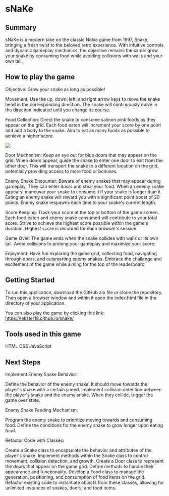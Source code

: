 # sNaKe

## Summary

sNaKe is a modern take on the classic Nokia game from 1997, Snake, bringing a fresh twist to the beloved retro experience. With intuitive controls and dynamic gameplay mechanics, the objective remains the same: grow your snake by consuming food while avoiding collisions with walls and your own tail.

## How to play the game

Objective: Grow your snake as long as possible!

Movement: Use the up, down, left, and right arrow keys to move the snake head in the corresponding direction. The snake will continuously move in the direction indicated until you change its course.

Food Collection: Direct the snake to consume salmon pink foods as they appear on the grid. Each food eaten will increment your score by one point and add a body to the snake. Aim to eat as many foods as possible to achieve a higher score.

![](https://github.com/snake/gifs/snakeeat.gif)

Door Mechanism: Keep an eye out for blue doors that may appear on the grid. When doors appear, guide the snake to enter one door to exit from the other door. This will transport the snake to a different location on the grid, potentially providing access to more food or bonuses.

Enemy Snake Encounter: Beware of enemy snakes that may appear during gameplay. They can enter doors and steal your food. When an enemy snake appears, maneuver your snake to consume it if your snake is longer than it. Eating an enemy snake will reward you with a significant point boost of 20 points. Enemy snake respawns each time to your snake's current length.

Score Keeping: Track your score at the top or bottom of the game screen. Each food eaten and enemy snake consumed will contribute to your total score. Strive to achieve the highest score possible within the game's duration. Highest score is recorded for each browser's session.

Game Over: The game ends when the snake collides with walls or its own tail. Avoid collisions to prolong your gameplay and maximize your score.

Enjoyment: Have fun exploring the game grid, collecting food, navigating through doors, and outsmarting enemy snakes. Embrace the challenge and excitement of the game while aiming for the top of the leaderboard.

## Getting Started

To run this application, download the GitHub zip file or clone the repository. Then open a browser window and within it open the index.html file in the directory of your application.

You can also play the game by clicking this link:
https://lekster18.github.io/snake/

## Tools used in this game

HTML
CSS
JavaScript

## Next Steps

Implement Enemy Snake Behavior:

Define the behavior of the enemy snake. It should move towards the player's snake with a certain speed.
Implement collision detection between the player's snake and the enemy snake. When they collide, trigger the game over state.

Enemy Snake Feeding Mechanism:

Program the enemy snake to prioritize moving towards and consuming food.
Define the conditions for the enemy snake to grow longer upon eating food.

Refactor Code with Classes:

Create a Snake class to encapsulate the behavior and attributes of the player's snake.
Implement methods within the Snake class to control movement, collision detection, and growth.
Create a Door class to represent the doors that appear on the game grid. Define methods to handle their appearance and functionality.
Develop a Food class to manage the generation, positioning, and consumption of food items on the grid.
Refactor existing code to instantiate objects from these classes, allowing for unlimited instances of snakes, doors, and food items.
